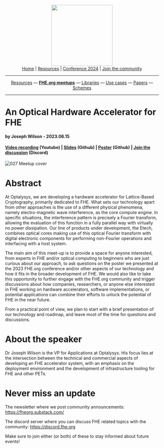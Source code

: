 <!-- Main header navigation -->
<p align="center">
  <img width="200" src="https://user-images.githubusercontent.com/5758427/180978488-db825482-5a58-4c7c-9589-c494a6f0be04.png"><br/>
  <a href="https://fhe-org.github.io">Home</a> | <a href="https://fhe-org.github.io/resources">Resources</a> | <a href="https://fhe-org.github.io/conferences/conference-2024/">Conference 2024</a> | <a href="https://fhe-org.github.io/community">Join the community</a>
</p>
<hr/>
<!-- /Main header navigation -->

<!-- Resource categories links -->
<p align="center">
  <a href="https://fhe-org.github.io/resources">Resources</a>
  —
  <a href="https://fhe-org.github.io/meetups"><b>FHE.org meetups</b></a>
  —
  <a href="https://fhe-org.github.io/resources/libraries">Libraries</a>
  —
  <a href="https://fhe-org.github.io/resources/use-cases">Use cases</a>
  —
  <a href="https://fhe-org.github.io/resources/papers">Papers</a>
  —
  <a href="https://fhe-org.github.io/resources/schemes">Schemes</a>
</p>
<hr/>
<!-- /Resource categories links -->

# An Optical Hardware Accelerator for FHE
#### by Joseph Wilson - 2023.06.15
#### <a href="https://www.youtube.com/watch?v=a_c-KHpODCM&list=PLnbmMskCVh1chnSM8Jjy6Nk3IH6fpn7MM&index=1">Video recording</a> (Youtube) | <a href="https://github.com/FHE-org/fhe-org.github.io/files/11760639/Optalysys-FHEorgPresentation.pdf">Slides</a> (Github) | <a href="https://github.com/FHE-org/fhe-org.github.io/files/11686092/Poster_Optalysys.pdf">Poster</a> (Github) | <a href="https://discord.fhe.org">Join the discussion</a> (Discord)

![027 Meetup cover](https://github.com/FHE-org/fhe-org.github.io/assets/37557436/d9559f0a-d0d9-4a83-8350-9c3d66ca7118)

# Abstract

At Optalysys, we are developing a hardware accelerator for Lattice-Based Cryptography, primarily dedicated to FHE. What sets our technology apart from other approaches is the use of a different physical phenomena, namely electro-magnetic wave interference, as the core compute engine. In specific situations, the interference pattern is precisely a Fourier transform, allowing the evaluation of this function in a fully parallel way with virtually no power dissipation. Our line of products under development, the Etech, combines optical cores making use of this optical Fourier transform with digital electronic components for performing non-Fourier operations and interfacing with a host system.

The main aim of this meet-up is to provide a space for anyone interested, from experts in FHE and/or optical computing to beginners who are just curious about our approach, to ask questions on the poster we presented at the 2023 FHE.org conference and/or other aspects of our technology and how it fits in the broader development of FHE. We would also like to take this opportunity to further engage with the FHE.org community and trigger discussions about how companies, researchers, or anyone else interested in FHE working on hardware accelerators, software implementations, or potential applications can combine their efforts to unlock the potential of FHE in the near future.

From a practical point of view, we plan to start with a brief presentation of our technology and roadmap, and leave most of the time for questions and discussions.

# About the speaker

Dr Joseph Wilson is the VP for Applications at Optalysys. His focus lies at the intersection between the technical and commercial aspects of developing an FHE accelerator system, with an emphasis on the deployment environment and the development of infrastructure tooling for FHE and other PETs.

# Never miss an update

The newsletter where we post community announcements: https://fheorg.substack.com/

The discord server where you can discuss FHE related topics with the community: https://discord.fhe.org

Make sure to join either (or both) of these to stay informed about future events!
